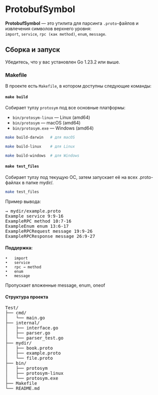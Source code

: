 # ProtobufSymbol

**ProtobufSymbol** — это утилита для парсинга `.proto`-файлов и извлечения символов верхнего уровня:  
`import`, `service`, `rpc (как method)`, `enum`, `message`.

## Сборка и запуск
Убедитесь, что у вас установлен Go 1.23.2 или выше.

### Makefile

В проекте есть `Makefile`, в котором доступны следующие команды:

#### `make build`

Собирает тулзу `protosym` под все основные платформы:

- `bin/protosym-linux` — Linux (amd64)
- `bin/protosym` — macOS (amd64)
- `bin/protosym.exe` — Windows (amd64)

```bash
make build-darwin   # для macOS
```
```bash
make build-linux    # для Linux
```
```bash
make build-windows  # для Windows
```

#### `make test_files` 

Собирает тулзу под текущую ОС, затем запускает её на всех .proto-файлах в папке mydir/.

```bash
make test_files
```

Пример вывода: 
<pre>
→ mydir/example.proto
Example service 9:9-16
ExampleRPC method 10:7-16
ExampleEnum enum 13:6-17
ExampleRPCRequest message 19:9-26
ExampleRPCResponse message 26:9-27                 
</pre>



#### Поддержка:
	•	import
	•	service
	•	rpc → method
	•	enum
	•	message
Пропускает вложенные message, enum, oneof

#### Структура проекта

<pre>
Test/                  
├── cmd/                          
│   └── main.go
├── internal/ 
│   ├── interface.go		  
│   ├── parser.go
│   └── parser_test.go
├── mydir/           
│   ├── book.proto
│   ├── example.proto
│   └── file.proto
├── bin/                          
│   ├── protosym                  
│   ├── protosym-linux            
│   └── protosym.exe              
├── Makefile                      
└── README.md                     
</pre>
